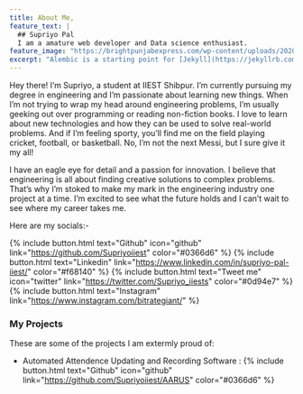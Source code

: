 ```yaml
---
title: About Me,
feature_text: |
  ## Supriyo Pal
  I am a amature web developer and Data science enthusiast.
feature_image: "https://brightpunjabexpress.com/wp-content/uploads/2020/11/foggy-weather.png"
excerpt: "Alembic is a starting point for [Jekyll](https://jekyllrb.com/) projects. Rather than starting from scratch, this boilerplate is designed to get the ball rolling immediately. Install it, configure it, tweak it, push it."
---
```


Hey there! I’m Supriyo, a student at IIEST Shibpur. I’m currently pursuing my degree in engineering and I’m passionate about learning new things. When I’m not trying to wrap my head around engineering problems, I’m usually geeking out over programming or reading non-fiction books. I love to learn about new technologies and how they can be used to solve real-world problems. And if I’m feeling sporty, you’ll find me on the field playing cricket, football, or basketball. No, I’m not the next Messi, but I sure give it my all!

I have an eagle eye for detail and a passion for innovation. I believe that engineering is all about finding creative solutions to complex problems. That’s why I’m stoked to make my mark in the engineering industry one project at a time. I’m excited to see what the future holds and I can’t wait to see where my career takes me.

Here are my socials:-

{% include button.html text="Github" icon="github" link="https://github.com/Supriyoiiest" color="#0366d6" %} {% include button.html text="Linkedin" link="https://www.linkedin.com/in/supriyo-pal-iiest/" color="#f68140" %} {% include button.html text="Tweet me" icon="twitter" link="https://twitter.com/Supriyo_iiests" color="#0d94e7" %} {% include button.html text="Instagram" link="https://www.instagram.com/bitrategiant/" %}

### My Projects

These are some of the projects I am extermly proud of:

- Automated Attendence Updating and Recording Software : {% include button.html text="Github" icon="github" link="https://github.com/Supriyoiiest/AARUS" color="#0366d6" %}



